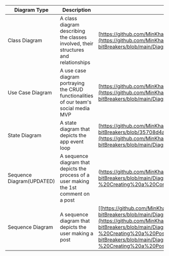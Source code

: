 | Diagram Type | Description | Link|
| --- | --- | --- |
| Class Diagram  | A class diagram describing the classes involved, their structures and relationships | [https://github.com/MinKhant01/CS151-bitBreakers/blob/main/Diagrams/Class%20Diagram.png](https://github.com/MinKhant01/CS151-bitBreakers/blob/main/Diagrams/Phase%201/Class%20Diagram.png)
| Use Case Diagram | A use case diagram portraying the CRUD functionalities of our team's social media MVP | [https://github.com/MinKhant01/CS151-bitBreakers/blob/main/Diagrams/useCase_diagram.png](https://github.com/MinKhant01/CS151-bitBreakers/blob/main/Diagrams/Phase%201/useCase_diagram.png)
| State Diagram  | A state diagram that depicts the app event loop | [https://github.com/MinKhant01/CS151-bitBreakers/blob/35708d4a5efa47113cc0cd958d485007fee5765b/Diagrams/State_Diagram.png](https://github.com/MinKhant01/CS151-bitBreakers/blob/main/Diagrams/Phase%201/State_Diagram.png)
| Sequence Diagram(UPDATED)| A sequence diagram that depicts the process of a user making the 1st comment on a post | (https://github.com/MinKhant01/CS151-bitBreakers/blob/main/Diagrams/Phase%202/Sequence%20Diagram%20-%20Creating%20a%20Comment.png)
| Sequence Diagram  | A sequence diagram that depicts the user making a post | [[https://github.com/MinKhant01/CS151-bitBreakers/blob/main/Diagrams/Sequence%20Diagram%20-%20Creating%20a%20Post.png]](https://github.com/MinKhant01/CS151-bitBreakers/blob/main/Diagrams/Phase%201/Sequence%20Diagram%20-%20Creating%20a%20Post.png)https://github.com/MinKhant01/CS151-bitBreakers/blob/main/Diagrams/Phase%201/Sequence%20Diagram%20-%20Creating%20a%20Post.png






